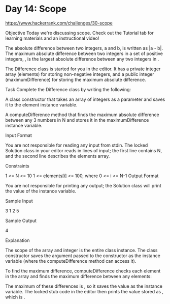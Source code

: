 # Day 14: Scope

https://www.hackerrank.com/challenges/30-scope

Objective 
Today we're discussing scope. Check out the Tutorial tab for learning materials and an instructional video!

The absolute difference between two integers, a and b, is written as |a - b|. The maximum absolute difference between two integers in a set of positive integers, , is the largest absolute difference between any two integers in .

The Difference class is started for you in the editor. It has a private integer array (elements) for storing  non-negative integers, and a public integer (maximumDifference) for storing the maximum absolute difference.

Task 
Complete the Difference class by writing the following:

A class constructor that takes an array of integers as a parameter and saves it to the element instance variable.

A computeDifference method that finds the maximum absolute difference between any  3 numbers in N and stores it in the maximumDifference instance variable.

Input Format

You are not responsible for reading any input from stdin. The locked Solution class in your editor reads in  lines of input; the first line contains N, and the second line describes the elements array.

Constraints

1 <= N <= 10
1 <= elements[i] <= 100, where 0 <= i <= N-1
Output Format

You are not responsible for printing any output; the Solution class will print the value of the  instance variable.

Sample Input

3
1 2 5

Sample Output

4

Explanation

The scope of the  array and  integer is the entire class instance. The class constructor saves the argument passed to the constructor as the  instance variable (where the computeDifference method can access it).

To find the maximum difference, computeDifference checks each element in the array and finds the maximum difference between any  elements:  
 

The maximum of these differences is , so it saves the value  as the  instance variable. The locked stub code in the editor then prints the value stored as , which is .